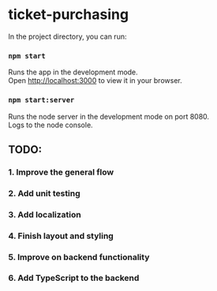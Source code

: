 # ticket-purchasing

In the project directory, you can run:

### `npm start`

Runs the app in the development mode.\
Open [http://localhost:3000](http://localhost:3000) to view it in your browser.

### `npm start:server`

Runs the node server in the development mode on port 8080.\
Logs to the node console.

## TODO:

### 1. Improve the general flow
### 2. Add unit testing
### 3. Add localization
### 4. Finish layout and styling
### 5. Improve on backend functionality
### 6. Add TypeScript to the backend
